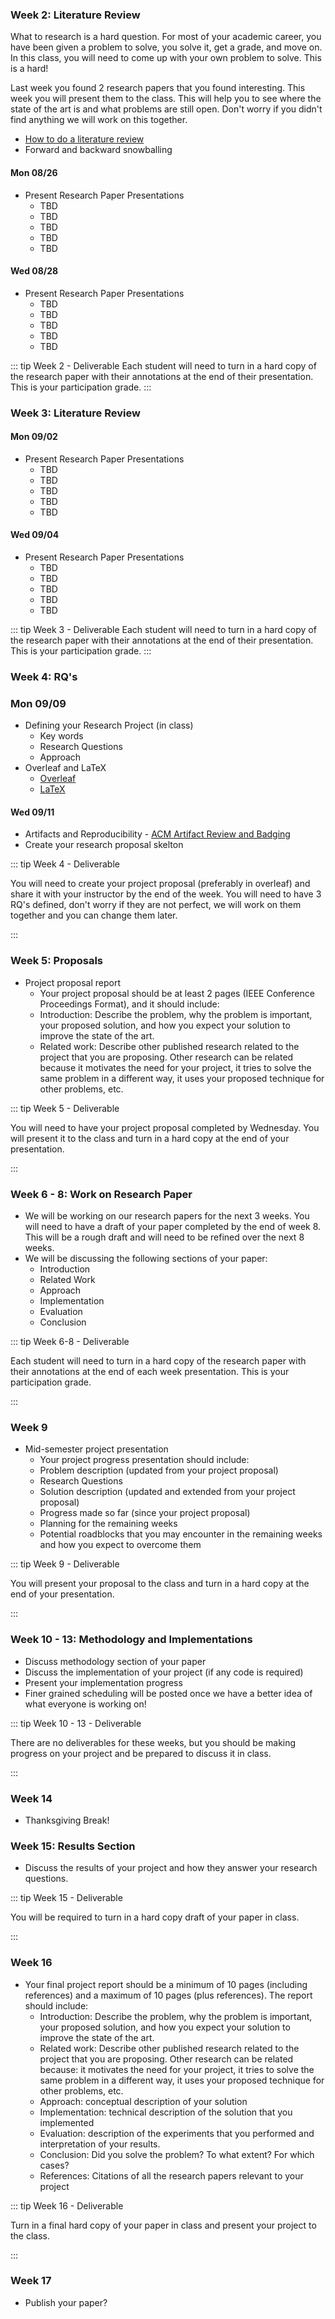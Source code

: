 ### Week 2: Literature Review

What to research is a hard question. For most of your academic career, you have
been given a problem to solve, you solve it, get a grade, and move on. In this
class, you will need to come up with your own problem to solve. This is a hard!

Last week you found 2 research papers that you found interesting. This week you
will present them to the class. This will help you to see where the state of the
art is and what problems are still open. Don't worry if you didn't find anything
we will work on this together.

- [How to do a literature review](https://www.youtube.com/watch?v=2IUZWZX4OGI)
- Forward and backward snowballing

#### Mon 08/26

- Present Research Paper Presentations
  - TBD
  - TBD
  - TBD
  - TBD
  - TBD

#### Wed 08/28

- Present Research Paper Presentations
  - TBD
  - TBD
  - TBD
  - TBD
  - TBD

::: tip Week 2 - Deliverable
Each student will need to turn in a hard copy of the research paper with their
annotations at the end of their presentation. This is your participation grade.
:::

### Week 3: Literature Review

#### Mon 09/02

- Present Research Paper Presentations
  - TBD
  - TBD
  - TBD
  - TBD
  - TBD

#### Wed 09/04

- Present Research Paper Presentations
  - TBD
  - TBD
  - TBD
  - TBD
  - TBD

::: tip Week 3 - Deliverable
Each student will need to turn in a hard copy of the research paper with their
annotations at the end of their presentation. This is your participation grade.
:::

### Week 4: RQ's

### Mon 09/09

- Defining your Research Project (in class)
  - Key words
  - Research Questions
  - Approach
- Overleaf and LaTeX
  - [Overleaf](https://www.overleaf.com/)
  - [LaTeX](https://www.latex-project.org/)

#### Wed 09/11

- Artifacts and Reproducibility - [ACM Artifact Review and
  Badging](https://www.acm.org/publications/policies/artifact-review-and-badging-current)
- Create your research proposal skelton

::: tip Week 4 - Deliverable

You will need to create your project proposal (preferably in overleaf) and share
it with your instructor by the end of the week. You will need to have 3 RQ's
defined, don't worry if they are not perfect, we will work on them together and
you can change them later.

:::

### Week 5: Proposals

- Project proposal report
  - Your project proposal should be at least 2 pages (IEEE Conference
    Proceedings Format), and it should include:
  - Introduction: Describe the problem, why the problem is important, your
    proposed solution, and how you expect your solution to improve the state of
    the art.
  - Related work: Describe other published research related to the project that
    you are proposing. Other research can be related because it motivates the
    need for your project, it tries to solve the same problem in a different
    way, it uses your proposed technique for other problems, etc.

::: tip Week 5 - Deliverable

You will need to have your project proposal completed by Wednesday. You will
present it to the class and turn in a hard copy at the end of your presentation.

:::

### Week 6 - 8: Work on Research Paper

- We will be working on our research papers for the next 3 weeks. You will need
  to have a draft of your paper completed by the end of week 8. This will be a
  rough draft and will need to be refined over the next 8 weeks.
- We will be discussing the following sections of your paper:
  - Introduction
  - Related Work
  - Approach
  - Implementation
  - Evaluation
  - Conclusion

::: tip Week 6-8 - Deliverable

Each student will need to turn in a hard copy of the research paper with their
annotations at the end of each week presentation. This is your participation grade.

:::

### Week 9

- Mid-semester project presentation
  - Your project progress presentation should include:
  - Problem description (updated from your project proposal)
  - Research Questions
  - Solution description (updated and extended from your project proposal)
  - Progress made so far (since your project proposal)
  - Planning for the remaining weeks
  - Potential roadblocks that you may encounter in the remaining weeks and how
    you expect to overcome them

::: tip Week 9 - Deliverable

You will present your proposal to the class and turn in a hard copy at the end
of your presentation.

:::

### Week 10 - 13: Methodology and Implementations

- Discuss methodology section of your paper
- Discuss the implementation of your project (if any code is required)
- Present your implementation progress
- Finer grained scheduling will be posted once we have a better idea of what
  everyone is working on!

::: tip Week 10 - 13 - Deliverable

There are no deliverables for these weeks, but you should be making progress on
your project and be prepared to discuss it in class.

:::

### Week 14

- Thanksgiving Break!

### Week 15: Results Section

- Discuss the results of your project and how they answer your research questions.

::: tip Week 15 - Deliverable

You will be required to turn in a hard copy draft of your paper in class.

:::

### Week 16

- Your final project report should be a minimum of 10 pages (including
  references) and a maximum of 10 pages (plus references). The report should
  include:
  - Introduction: Describe the problem, why the problem is important, your
    proposed solution, and how you expect your solution to improve the state of
    the art.
  - Related work: Describe other published research related to the project that
    you are proposing. Other research can be related because: it motivates the
    need for your project, it tries to solve the same problem in a different
    way, it uses your proposed technique for other problems, etc.
  - Approach: conceptual description of your solution
  - Implementation: technical description of the solution that you implemented
  - Evaluation: description of the experiments that you performed and
    interpretation of your results.
  - Conclusion: Did you solve the problem? To what extent? For which cases?
  - References: Citations of all the research papers relevant to your project

::: tip Week 16 - Deliverable

Turn in a final hard copy of your paper in class and present your project to the
class.

:::

### Week 17

- Publish your paper?
